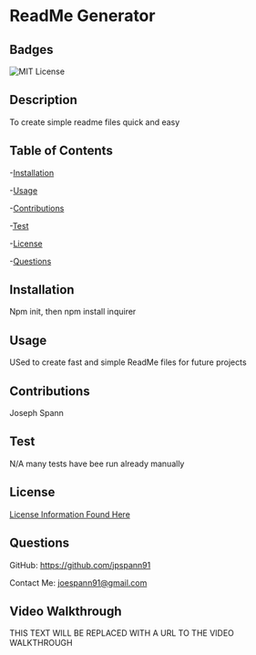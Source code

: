 # ReadMe Generator

## Badges
![MIT License](https://img.shields.io/badge/License-MIT-yellow.svg)

## Description
To create simple readme files quick and easy

## Table of Contents
-[Installation](#installation)

-[Usage](#usage)

-[Contributions](#contributions)

-[Test](#test)

-[License](#license)

-[Questions](#questions)


## Installation
Npm init, then npm install inquirer

## Usage
USed to create fast and simple ReadMe files for future projects

## Contributions
Joseph Spann

## Test
N/A many tests have bee run already manually

## License
[License Information Found Here](https://choosealicense.com/licenses/mit/)

## Questions
GitHub: https://github.com/jpspann91

Contact Me: joespann91@gmail.com


## Video Walkthrough
THIS TEXT WILL BE REPLACED WITH A URL TO THE VIDEO WALKTHROUGH

